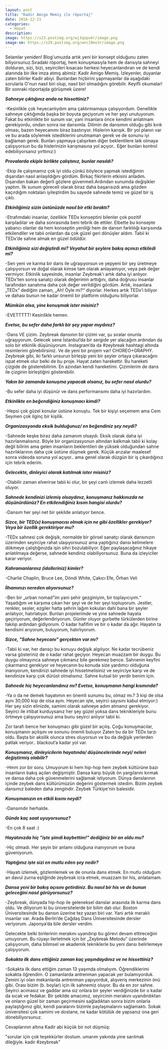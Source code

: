 ```yaml
---
layout: post
title: "Kadir Amigo Memiş ile röportaj"
date: 2016-12-21
categories:
  - Hayat
description:
image: https://s23.postimg.org/wj3qopu4r/image.png
image-sm: https://s29.postimg.org/wnc19mv3r/image.png
---
```


Selamlar yeniden! Blog'umuzda artık yeni bir konsept olduğunu zaten biliyorsunuz.Sıradaki röportaj, hem konuşmasıyla hem de dansıyla sahneyi dolduran, sizi, bizi, seyircileri kısacası herkesi heyecanlandıran ve de kendi alanında bir ilke imza atmış abimiz: Kadir Amigo Memiş. İzleyenler, duyanlar zaten bilirler Kadir abiyi. Bunlardan hiçbirini yapmayanlar da aşağıdaki sorularla O'nun nasıl biri olup, nasıl biri olmadığını görebilir. Keyifli okumalar! Bir sonraki röportajda görüşmek üzere!

***Sahneye çıktığınız anda ne hissettiniz?***

-Kesinlikle çok heyecanlıydım ama çaktırmamaya çalışıyordum. Genellikle sahneye çıktığımda başka bir boyuta geçiyorum ve her şeyi unutuyorum. Fakat bu etkinlikte bir sunum var, yani insanlara önce kendimi anlatmam gerekiyordu, ondan sonra ise dansımla. Dilimin de dansımın olduğu gibi kırık olması, bazen heyecanımı biraz bastırıyor. Hislerim karışık. Bir yol planın var ve bu arada söylemek istediklerini unutmaman gerek ve de sonunu iyi bağlaman gerek. Bunları yapmaya çalışırken diğer beklentilere laik olmaya çalışıyorsun bu da hislerinizin karışmasına yol açıyor.. Eğer bunları kontrol edebiliyorsanız yırttınız:)


***Provalarda ekiple birlikte çalıştınız, bunlar nasıldı?***

-Ekip ile çalışmamız çok iyi oldu çünkü böylece yapmak istediğimin dışarıdan nasıl anlaşıldığını gördüm. Birkaç fikirlerin etkisini anladım. Dışarıdan bakan değerli gözlere güvenmeli.Ardından sunumda değişikler yaptım. İlk sunum göreceli olarak biraz daha başarısızdı ama gözden kaçırdığım noktaları iyileştirdim bu sayede sahnede temiz ve güzel bir iş çıktı.


***Etkinliğimiz sizin üstünüzde nasıl bir etki bıraktı?***

-Etrafımdaki insanlar, özellikle TEDx konseptini bilenler çok pozitif karşıladılar ve daha sonrasında beni tebrik de ettiler. Elbette bu konsepte yabancı olanlar da hem konseptin yeniliği hem de dansın farklılığı karşısında etkilendiler ve tabii onlardan da çok güzel geri dönüşler aldım. Tabii ki TEDx’de sahne almak en güzel ödüldür.


***Etkinliğimiz sizi değiştirdi mi? Veyahut bir şeylere bakış açınızı etkiledi mi?***

-Sen yeni ve karma bir dans ile uğraşıyorsun ve yepyeni bir şey üretmeye çalışıyorsun ve doğal olarak kimse tam olarak anlayamıyor, veya pek değer vermiyor. Etkinlik sayesinde, insanlar Zeybreak’ı artık daha iyi anlıyor. TEDx’ten sonra sanatçı olarak değerimin arttığını, daha doğrusu insanlar tarafından sanatıma daha çok değer verildiğini gördüm. Artık, insanlara „TEDx“ dediğim zaman, „Ah! Öyle mi?“ diyorlar. Herkes artık TEDx’i biliyor ve dahası bunun ne kadar önemli bir platform olduğunu biliyorlar.

***Mümkün olsa, yine konuşmak ister misiniz?***

-EVETTTTT! Kesinlikle hemen.


***Evetse, bu sefer daha farklı bir şey yapar mıydınız?***

-Dans VE çizim. Zeybreak dansının bir çizimi var, şu sıralar onunla uğraşıyorum. Gelecek sene İstanbul’da bir sergide yer alacağım ardından da solo bir etkinlik düşünüyorum. Instagram’da da #zeybreak hashtagi altında resimlerimi görebilirsiniz. Ve de yeni bir projem var! CHOREO+GRAPHY. Zeybreak gibi, iki farklı unsurun birleşip yeni bir şeyler ortaya çıkaracağını ispat etmek olur belki de bu proje. Hayat zaten harekettir. Bu hareketi çizgide de gösterebilirim. En azından kendi hareketimi. Çizimlerim de dans ile çizginin birleştiğini gösterebilir.


***Yakın bir zamanda konuşma yapacak olsanız, bu sefer nasıl olurdu?***

-Bu sefer daha iyi düşünür ve dans performansımı daha iyi hazırlardım.


***Etkinlikte en beğendiğiniz konuşmacı kimdi?***

-Hepsi çok güzel konular üstüne konuştu. Tek bir kişiyi seçemem ama Cem Seymen çok ilginç bir kişilik.


***Organizasyonda eksik bulduğunuz/ en beğendiniz şey neydi?***

-Sahnede keşke biraz daha zamanım olsaydı. Eksik olarak daha iyi hazırlanmalısınız. Böyle bir organizasyonun altından kalkmak tabii ki kolay değil bilirim ama gelen insanların beklentileri de yüksek olduğundan sahne hazırlıklarının daha çok üstüne düşmek gerek. Küçük arızalar maalesef sonra videoda soruna yol açıyor.. ama genel olarak düzgün bir iş çıkardığınız için tebrik ederim.

***Gelecekte, dinleyici olarak katılmak ister misiniz?***

-Olabilir zaman elverirse tabii ki olur, bir şeyi canlı izlemek daha lezzetli oluyor.


***Sahnede kendinizi izlemiş olsaydınız, konuşmanız hakkınızda ne düşünürdünüz?
En etkilendiğiniz kısım hangisi olurdu?***

-Dansım her şeyi net bir şekilde anlatıyor bence.


***Sizce, bir TED(x) konuşmacısı olmak için ne gibi özellikler gerekiyor?
Veya bir özellik gerektiriyor mu?***

-TEDx sahnesi çok değişik, normalde bir görsel sanatçı olarak dansınızın üzerinden seyirciye rahat ulaşıyorsunuz ama yaptığınız dansı kelimelere dökmeye çalıştığınızda işin sihri bozulabiliyor. Eğer paylaşacağınız hikaye anlatılmaya değerse, sahnede kendiniz olabiliyorsunuz. Buna da izleyiciler karar veriyor.


***Kahramanlarınız (idolleriniz) kimler?***

-Charlie Chaplin, Bruce Lee, Döndi White, Çakıcı Efe, Örhan Veli


***İlhamınızı nereden alıyorsunuz?***

-Ben bir „urban nomad"im yani şehir gezginiyim, bir toplayıcıyım.“ Yaşadığım ve karşıma çıkan her şeyi ve de her şeyi topluyorum. Jestler, renkler, sesler, ezgiler hatta şehrin lağım kokuları dahi bana bir şeyler anlatıyor, hatırlatıyor. Bunları projelerimde ve yine sahnede hayata geçiriyorum, değerlendiriyorum. Günler oluyor gurbette türkülerden birine takılıp ardından gidiyorum. O kadar hafifim ve bir o kadar da ağır. Hayatın ta kendisini arıyorum, buluyorum, hatırlıyorum.


***Sizce, "Sahne heyecanı" gerçekten var mı?***

-Tabii ki var, her dansçı bu konuyu değişik algılıyor. Ne kadar tecrübeniz varsa gösteriniz de o kadar rahat geçiyor. Heyecan muazzam bir duygu. Bu duygu olmayınca sahneye çıkmanız bile gerekmez bence. Sahnenin keyfini çıkarmanız gerekiyor ve heyecanın bu konuda size yardımcı olduğuna inanıyorum, kendinizi sahnede iyi hissetmelisiniz ve seyirciye karşı ve de kendinize karşı çok dürüst olmalısınız. Sahne kutsal bir yerdir benim için.


***Sahnede hiç heyecanlandınız mı? Evetse, konuşmanın hangi kısmında?***

-Ya o da ne demek hayatımın en önemli sunumu bu, olmaz mı.? 3 kişi de olsa aynı 30,000 kişi de olsa aynı. Heyecan işte, seyirci sayısını kabul etmiyor:) Her şey sizin elinizde, samimi olarak sahneye adım atmanız gerekiyor. Seyirci ile irtibat kurduysanız her şey güzel yoksa dans teknikleriyle bunu örtmeye çalışıyorsunuz ama bunu seyirci anlıyor tabii ki.

Zor tarafı bence her konuşmacı gibi güzel bir açılış. Çoğu konuşmacılar, konuşmanın açılışını ve sonunu önemli buluyor Zaten bu da bir TEDx tarzı oldu. Başta bir aksilik olunca stres oluyorsun ve bu da değişik yerlerden patlak veriyor.. blackout’a kadar yol var.


***Konuşmanız, dinleyicilerin hayatında/ düşüncelerinde neyi/ neleri değiştirmiş olabilir?***

-Hmm zor bir soru. Umuyorum ki hem hip-hop hem zeybek kültürüne bazı insanların bakış açıları değişmiştir. Dansa karşı büyük ön yargılarını kırmak ve dansa daha çok güvenmelerini sağlamak istiyorum. Dünya danslarının içinde zeybek dans kültürümüzün değerini göstermek istedim. Bizim zeybek dansımız baleden daha zengindir. Zeybek Türkiye'nin balesidir.


***Konuşmanızın en etkili kısmı neydi?***

-Dansımdır herhalde.


***Günde kaç saat uyuyorsunuz?***

-En çok 8 saat :)


***Hayatınızda hiç "işte şimdi kaybettim!" dediğiniz bir an oldu mu?***

-Hiç olmadı. Her şeyin bir anlamı olduğuna inanıyorum ve buna güveniyorum.



***Yaptığınız işte sizi en mutlu eden şey nedir?***

-Hayatı izlemek, gözlemlemek ve de onunla dans etmek. En mutlu olduğum an davul zurna eşliğinde zeybreak icra etmek, muazzam bir his, anlatamam.


***Dansa yeni bir bakış açısını getirdiniz. Bu nasıl bir his ve de bunun geleceğini nasıl görüyorsunuz?***

-Zeybreak, dünyada hip-hop ile geleneksel danslar arasında ilk karma dans oldu. Ve diliyorum ki bu üniversitelerde bir bilim dalı olur. Boston Üniversitesinde bu dansın üzerine tez yazan biri var. Yani artık meraklı insanlar var. Arada Berlin’de Çağdaş Dans Üniversitesinde dersler veriyorum. Japonya’da bile dersler verdim.

Gelecekte belki birilerinin merakını uyandırıp bu görevi devam ettireceğini umuyorum. Bu rüyayı ilerletmek için bir „Zeybreak Metodu" üzerinde çalışıyorum, daha bilimsel ve akademik
tekniklerle bu yeni dansı belirlemeye çalışıyorum.

***Sokakta ilk dans ettiğiniz zaman kaç yaşındaydınız ve ne hissettiniz?***

-Sokakta ilk dans ettiğim zaman 13 yaşımda olmalıyım. Öğrendiklerimi sokakta öğrendim. O zamanlarda antrenman yapacak yer bulamıyorduk. Zemini iyi olan mekanlarda antrenman yapıyorduk, alışveriş merkezinin önü gibi. Orası bizim (b. boylar) için ilk sahnemiz oluyor. Bu da en zor sahne. Seyirci acımasız ve gaddar ama siz onlara bir şeyler verdiğinizde bir o kadar da sıcak ve fedakar. Bir şekilde amacımız, seyircinin merakını uyandırdıktan ve onların güzel bir zaman geçirmesini sağladıktan sonra bizim onlarla paylaştığımız gibi, kendi paralarını bizimle paylaşmalarını sağlamaktı. Sokak üniversitesi çok samimi ve dostane, ne kadar kötülük de yapsanız ona geri dönebiliyorsunuz.

Cevaplarının altına Kadir abi küçük bir not düşmüş:

"sorular için çok teşekkürler dostum.
umarım yakında yine sarılmak dileğiyle.
kadir
#zeybreak"
